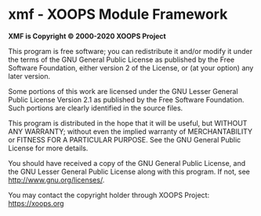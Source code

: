 xmf - XOOPS Module Framework
============================

**XMF is Copyright © 2000-2020 XOOPS Project**

This program is free software; you can redistribute it and/or modify it under the terms of the GNU General Public License as published by the Free Software Foundation, either version 2 of the License, or (at your option) any later version.

Some portions of this work are licensed under the GNU Lesser General Public License Version 2.1 as published by the Free Software Foundation. Such portions are clearly identified in the source files.

This program is distributed in the hope that it will be useful, but WITHOUT ANY WARRANTY; without even the implied warranty of MERCHANTABILITY or FITNESS FOR A PARTICULAR PURPOSE.  See the GNU General Public License for more details.

You should have received a copy of the GNU General Public License, and the GNU Lesser General Public License along with this program. If not, see <http://www.gnu.org/licenses/>.

You may contact the copyright holder through XOOPS Project: <https://xoops.org>
